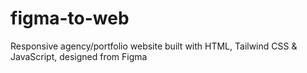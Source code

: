 # figma-to-web
Responsive agency/portfolio website built with HTML, Tailwind CSS &amp; JavaScript, designed from Figma
